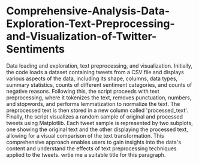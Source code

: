 # Comprehensive-Analysis-Data-Exploration-Text-Preprocessing-and-Visualization-of-Twitter-Sentiments 
Data loading and exploration, text preprocessing, and visualization. Initially, the code loads a dataset containing tweets from a CSV file and displays various aspects of the data, including its shape, columns, data types, summary statistics, counts of different sentiment categories, and counts of negative reasons. Following this, the script proceeds with text preprocessing, where it tokenizes the text, removes punctuation, numbers, and stopwords, and performs lemmatization to normalize the text. The preprocessed text is then stored in a new column called 'processed_text'. Finally, the script visualizes a random sample of original and processed tweets using Matplotlib. Each tweet sample is represented by two subplots, one showing the original text and the other displaying the processed text, allowing for a visual comparison of the text transformation. This comprehensive approach enables users to gain insights into the data's content and understand the effects of text preprocessing techniques applied to the tweets. wrtie me a suitable title for this paragraph.
